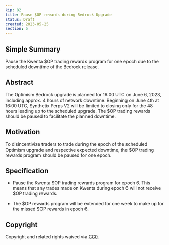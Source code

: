 ```yaml
---
kip: 82
title: Pause $OP rewards during Bedrock Upgrade
status: Draft
created: 2023-05-25
section: 5
---
```


## Simple Summary

Pause the Kwenta $OP trading rewards program for one epoch due to the scheduled downtime of the Bedrock release.

## Abstract

The Optimism Bedrock upgrade is planned for 16:00 UTC on June 6, 2023, including approx. 4 hours of network downtime. Beginning on June 4th at 16:00 UTC, Synthetix Perps V2 will be limited to closing only for the 48 hours leading up to the scheduled upgrade. The $OP trading rewards should be paused to facilitate the planned downtime.

## Motivation

To disincentivize traders to trade during the epoch of the scheduled Optimism upgrade and respective expected downtime, the $OP trading rewards program should be paused for one epoch.

## Specification

- Pause the Kwenta $OP trading rewards program for epoch 6. This means that any trades made on Kwenta during epoch 6 will not receive $OP trading rewards.

- The $OP rewards program will be extended for one week to make up for the missed $OP rewards in epoch 6.

## Copyright

Copyright and related rights waived via [CC0](https://creativecommons.org/publicdomain/zero/1.0/).
